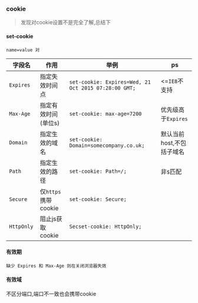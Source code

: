 ### cookie
> 发现对cookie设置不是完全了解,总结下
#### set-cookie
```
name=value 对
```
|  字段名 | 作用  | 举例 | ps |
|---|---|---|---|
| `Expires`  | 指定失效时间点  |  `set-cookie: Expires=Wed, 21 Oct 2015 07:28:00 GMT;` | <=`IE8`不支持 |
| `Max-Age`|  指定有效时间(单位s) |  `set-cookie: max-age=7200` | 优先级高于`Expires` |
| `Domain`|  指定生效的域名 |  `set-cookie: Domain=somecompany.co.uk;` | 默认当前host,不包括子域名 |
| `Path`|  指定生效的路径 |  `set-cookie: Path=/;` | 非`$`匹配 |
| `Secure `|  仅`https`携带cookie |  `set-cookie: Secure;` |  |
| `HttpOnly  `|  阻止js获取cookie |  `Secset-cookie: HttpOnly;` |  |

#### 有效期
```
缺少 Expires 和 Max-Age 则在关闭浏览器失效
```

#### 有效域
不区分端口,端口不一致也会携带cookie



